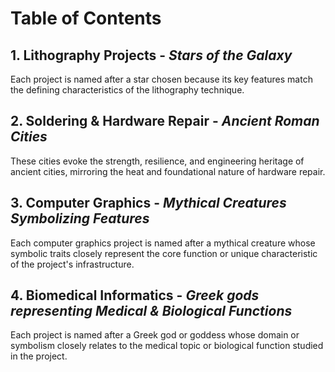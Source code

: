 # Table of Contents

## 1. Lithography Projects - *Stars of the Galaxy*  
Each project is named after a star chosen because its key features match the defining characteristics of the lithography technique.

## 2. Soldering & Hardware Repair - *Ancient Roman Cities*  
These cities evoke the strength, resilience, and engineering heritage of ancient cities, mirroring the heat and foundational nature of hardware repair.

## 3. Computer Graphics - *Mythical Creatures Symbolizing Features*  
Each computer graphics project is named after a mythical creature whose symbolic traits closely represent the core function or unique characteristic of the project's infrastructure.

## 4. Biomedical Informatics - *Greek gods representing Medical & Biological Functions*  
Each project is named after a Greek god or goddess whose domain or symbolism closely relates to the medical topic or biological function studied in the project.
